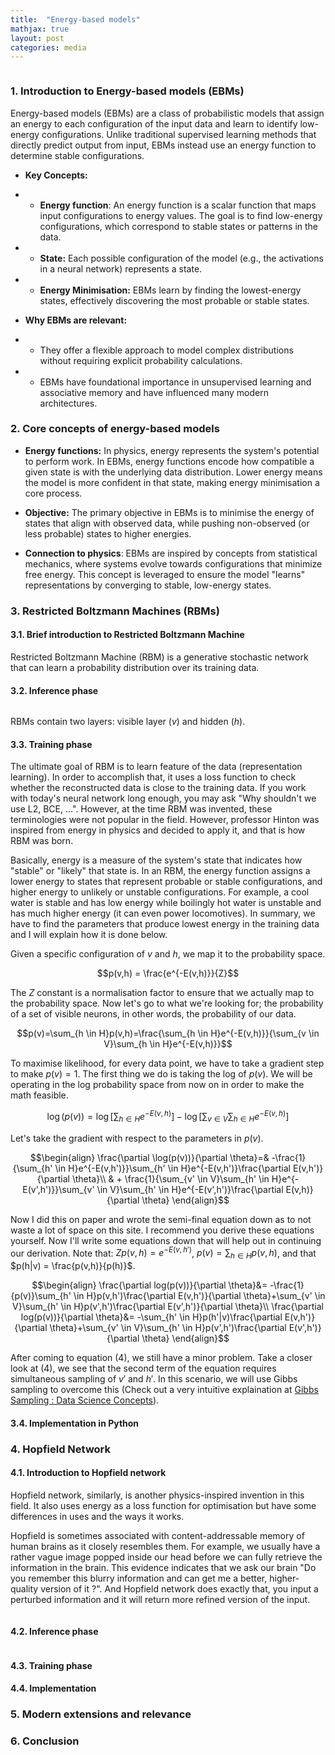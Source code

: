 ```yaml
---
title:  "Energy-based models"
mathjax: true
layout: post
categories: media
---
```


<figure style="text-align: center">
<img src="https://substackcdn.com/image/fetch/f_auto,q_auto:good,fl_progressive:steep/https%3A%2F%2Fsubstack-post-media.s3.amazonaws.com%2Fpublic%2Fimages%2Fc3b7d8e3-df8d-4d69-a8f5-082a5d8b0509_1020x680.avif" alt="">
</figure>

### 1. Introduction to Energy-based models (EBMs)

Energy-based models (EBMs) are a class of probabilistic models that assign an energy to each configuration of the input data and learn to identify low-energy configurations. Unlike traditional supervised learning methods that directly predict output from input, EBMs instead use an energy function to determine stable configurations. 

* **Key Concepts:**

* * **Energy function**:  An energy function is a scalar function that maps input configurations to energy values. The goal is to find low-energy configurations, which correspond to stable states or patterns in the data.

* * **State:** Each possible configuration of the model (e.g., the activations in a neural network) represents a state.

* * **Energy Minimisation:** EBMs learn by finding the lowest-energy states, effectively discovering the most probable or stable states.

* **Why EBMs are relevant:**

* * They offer a flexible approach to model complex distributions without requiring explicit probability calculations. 

* * EBMs have foundational importance in unsupervised learning and associative memory and have influenced many modern architectures. 

### 2. Core concepts of energy-based models

* **Energy functions:** In physics, energy represents the system's potential to perform work. In EBMs, energy functions encode how compatible a given state is with the underlying data distribution. Lower energy means the model is more confident in that state, making energy minimisation a core process. 

* **Objective:** The primary objective in EBMs is to minimise the energy of states that align with observed data, while pushing non-observed (or less probable) states to higher energies. 

* **Connection to physics**: EBMs are inspired by concepts from statistical mechanics, where systems evolve towards configurations that minimize free energy. This concept is leveraged to ensure the model "learns" representations by converging to stable, low-energy states. 


### 3. Restricted Boltzmann Machines (RBMs)

#### 3.1. Brief introduction to Restricted Boltzmann Machine

Restricted Boltzmann Machine (RBM) is a generative stochastic network that can learn a probability distribution over its training data. 


#### 3.2. Inference phase 

<figure style="text-align: center">
<img src="https://scikit-learn.org/1.5/_images/rbm_graph.png" alt="">
</figure>

RBMs contain two layers: visible layer ($v$) and hidden ($h$). 

#### 3.3. Training phase

The ultimate goal of RBM is to learn feature of the data (representation learning). In order to accomplish that, it uses a loss function to check whether the reconstructed data is close to the training data. If you work with today's neural network long enough, you may ask "Why shouldn't we use L2, BCE, ...". However, at the time RBM was invented, these terminologies were not popular in the field. However, professor Hinton was inspired from energy in physics and decided to apply it, and that is how RBM was born. 

Basically, energy is a measure of the system's state that indicates how "stable" or "likely" that state is. In an RBM, the energy function assigns a lower energy to states that represent probable or stable configurations, and higher energy to unlikely or unstable configurations. For example, a cool water is stable and has low energy while boilingly hot water is unstable and has much higher energy (it can even power locomotives). In summary, we have to find the parameters that produce lowest energy in the training data and I will explain how it is done below. 

Given a specific configuration of $v$ and $h$, we map it to the probability space. 

$$p(v,h) = \frac{e^{-E(v,h)}}{Z}$$

The $Z$ constant is a normalisation factor to ensure that we actually map to the probability space. Now let's go to what we're looking for; the probability of a set of visible neurons, in other words, the probability of our data. 

$$p(v)=\sum_{h \in H}p(v,h)=\frac{\sum_{h \in H}e^{-E(v,h)}}{\sum_{v \in V}\sum_{h \in H}e^{-E(v,h)}}$$


To maximise likelihood, for every data point, we have to take a gradient step to make $p(v) = 1$. The first thing we do is taking the log of $p(v)$. We will be operating in the log probability space from now on in order to make the math feasible. 

$$\log(p(v))=\log[\sum_{h \in H}e^{-E(v,h)}]-\log[\sum_{v \in V}\sum_{h \in H}e^{-E(v,h)}]$$

Let's take the gradient with respect to the parameters in $p(v)$. 

$$\begin{align}
\frac{\partial \log(p(v))}{\partial \theta}=& 
-\frac{1}{\sum_{h' \in H}e^{-E(v,h')}}\sum_{h' \in H}e^{-E(v,h')}\frac{\partial E(v,h')}{\partial \theta}\\ & + \frac{1}{\sum_{v' \in V}\sum_{h' \in H}e^{-E(v',h')}}\sum_{v' \in V}\sum_{h' \in H}e^{-E(v',h')}\frac{\partial E(v,h)}{\partial \theta}
\end{align}$$

Now I did this on paper and wrote the semi-final equation down as to not waste a lot of space on this site. I recommend you derive these equations yourself. Now I'll write some equations down that will help out in continuing our derivation. Note that: $Zp(v,h)=e^{-E(v,h')}$, $p(v)=\sum_{h \in H}p(v,h)$, and that $p(h|v) = \frac{p(v,h)}{p(h)}$. 

$$\begin{align}
\frac{\partial log(p(v))}{\partial \theta}&=
-\frac{1}{p(v)}\sum_{h' \in H}p(v,h')\frac{\partial E(v,h')}{\partial \theta}+\sum_{v' \in V}\sum_{h' \in H}p(v',h')\frac{\partial E(v',h')}{\partial \theta}\\
\frac{\partial log(p(v))}{\partial \theta}&=
-\sum_{h' \in H}p(h'|v)\frac{\partial E(v,h')}{\partial \theta}+\sum_{v' \in V}\sum_{h' \in H}p(v',h')\frac{\partial E(v',h')}{\partial \theta}
\end{align}$$

After coming to equation (4), we still have a minor problem. Take a closer look at (4), we see that the second term of the equation requires simultaneous sampling of $v'$ and $h'$. In this scenario, we will use Gibbs sampling to overcome this (Check out a very intuitive explaination at [Gibbs Sampling : Data Science Concepts][Gibss_sampling_video]). 

#### 3.4. Implementation in Python


### 4. Hopfield Network

#### 4.1. Introduction to Hopfield network

Hopfield network, similarly, is another physics-inspired invention in this field. It also uses energy as a loss function for optimisation but have some differences in uses and the ways it works. 

Hopfield is sometimes associated with content-addressable memory of human brains as it closely resembles them. For example, we usually have a rather vague image popped inside our head before we can fully retrieve the information in the brain. This evidence indicates that we ask our brain "Do you remember this blurry information and can get me a better, higher-quality version of it ?". And Hopfield network does exactly that, you input a perturbed information and it will return more refined version of the input. 

<figure style="text-align: center">
<img src="https://raw.githubusercontent.com/takyamamoto/Hopfield-Network/master/imgs/result.png" alt="">
</figure>

#### 4.2. Inference phase 

<figure style="text-align: center">
<img src="https://upload.wikimedia.org/wikipedia/commons/7/76/Hopfield-network.svg" alt="">
</figure>


#### 4.3. Training phase 


#### 4.4. Implementation

### 5. Modern extensions and relevance

### 6. Conclusion


[Gibss_sampling_video]: https://www.youtube.com/watch?v=7LB1VHp4tLE
